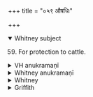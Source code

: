 +++
title = "०५९ औषधिः"

+++
<details open><summary>Whitney subject</summary>

59. For protection to cattle.
</details>

<details><summary>VH anukramaṇī</summary>

औषधिः।  
१-३ अथर्वा। रुद्रः, अरुन्धती औषधिः। अनुष्टुप्।
</details>

<details><summary>Whitney anukramaṇī</summary>

[Atharvan ⌊?⌋.—rāudram uta mantroktadevatyam. ānuṣṭubham.]
</details>

<details><summary>Whitney</summary>

### Comment
Found also in Pāipp. xix. Reckoned by Kāuś. (9. 2) to the bṛhachānti gaṇa, and used (41. 14), with vi. 19, 23, 24, etc., for good fortune; and also (50. 13), with vi. 1, 3, etc., in a similar rite.


### Translations
Translated: Grill, 65, 163; Griffith, i. 277; Bloomfield, 144, 490.
</details>

<details><summary>Griffith</summary>

A charm to protect cattle and men
</details>

